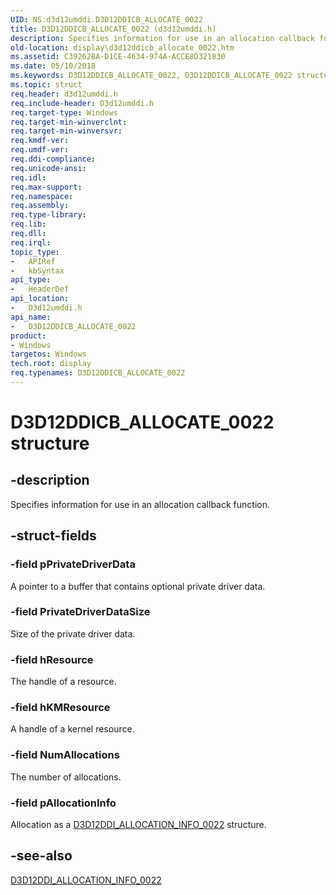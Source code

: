 ```yaml
---
UID: NS:d3d12umddi.D3D12DDICB_ALLOCATE_0022
title: D3D12DDICB_ALLOCATE_0022 (d3d12umddi.h)
description: Specifies information for use in an allocation callback function.
old-location: display\d3d12ddicb_allocate_0022.htm
ms.assetid: C39262BA-D1CE-4634-974A-ACCE8D321830
ms.date: 05/10/2018
ms.keywords: D3D12DDICB_ALLOCATE_0022, D3D12DDICB_ALLOCATE_0022 structure [Display Devices], d3d12umddi/D3D12DDICB_ALLOCATE_0022, display.d3d12ddicb_allocate_0022
ms.topic: struct
req.header: d3d12umddi.h
req.include-header: D3d12umddi.h
req.target-type: Windows
req.target-min-winverclnt: 
req.target-min-winversvr: 
req.kmdf-ver: 
req.umdf-ver: 
req.ddi-compliance: 
req.unicode-ansi: 
req.idl: 
req.max-support: 
req.namespace: 
req.assembly: 
req.type-library: 
req.lib: 
req.dll: 
req.irql: 
topic_type:
-	APIRef
-	kbSyntax
api_type:
-	HeaderDef
api_location:
-	D3d12umddi.h
api_name:
-	D3D12DDICB_ALLOCATE_0022
product:
- Windows
targetos: Windows
tech.root: display
req.typenames: D3D12DDICB_ALLOCATE_0022
---
```


# D3D12DDICB_ALLOCATE_0022 structure


## -description


Specifies information for use in an allocation callback function. 


## -struct-fields




### -field pPrivateDriverData

A pointer to a buffer that contains optional private driver data.


### -field PrivateDriverDataSize

Size of the private driver data.


### -field hResource

The handle of a resource. 


### -field hKMResource

A handle of a kernel resource. 


### -field NumAllocations

The number of allocations.


### -field pAllocationInfo

Allocation as a <a href="https://msdn.microsoft.com/A600C402-EB77-4C44-8349-96DAF11B807C">D3D12DDI_ALLOCATION_INFO_0022</a> structure. 


## -see-also




<a href="https://msdn.microsoft.com/A600C402-EB77-4C44-8349-96DAF11B807C">D3D12DDI_ALLOCATION_INFO_0022</a>
 

 


